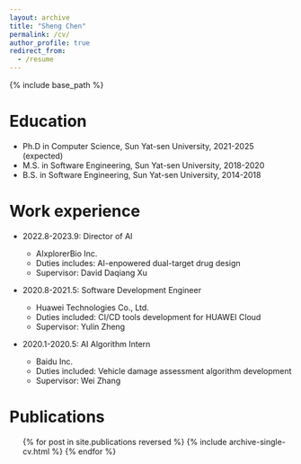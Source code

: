 ```yaml
---
layout: archive
title: "Sheng Chen"
permalink: /cv/
author_profile: true
redirect_from:
  - /resume
---
```


{% include base_path %}

Education
======
* Ph.D in Computer Science, Sun Yat-sen University, 2021-2025 (expected)
* M.S. in Software Engineering, Sun Yat-sen University, 2018-2020
* B.S. in Software Engineering, Sun Yat-sen University, 2014-2018

Work experience
======
* 2022.8-2023.9: Director of AI
  * AIxplorerBio Inc.
  * Duties includes: AI-enpowered dual-target drug design
  * Supervisor: David Daqiang Xu

* 2020.8-2021.5: Software Development Engineer
  * Huawei Technologies Co., Ltd.
  * Duties included: CI/CD tools development for HUAWEI Cloud
  * Supervisor: Yulin Zheng

* 2020.1-2020.5: AI Algorithm Intern
  * Baidu Inc.
  * Duties included: Vehicle damage assessment algorithm development
  * Supervisor: Wei Zhang

Publications
======
  <ul>{% for post in site.publications reversed %}
    {% include archive-single-cv.html %}
  {% endfor %}</ul>
  

